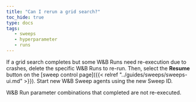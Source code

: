 ```yaml
---
title: "Can I rerun a grid search?"
toc_hide: true
type: docs
tags:
   - sweeps
   - hyperparameter
   - runs
---
```

If a grid search completes but some W&B Runs need re-execution due to crashes, delete the specific W&B Runs to re-run. Then, select the **Resume** button on the [sweep control page]({{< relref "../guides/sweeps/sweeps-ui.md" >}}). Start new W&B Sweep agents using the new Sweep ID.

W&B Run parameter combinations that completed are not re-executed.